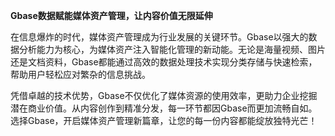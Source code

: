 **Gbase数据赋能媒体资产管理，让内容价值无限延伸**

在信息爆炸的时代，媒体资产管理成为行业发展的关键环节。Gbase以强大的数据分析能力为核心，为媒体资产注入智能化管理的新动能。无论是海量视频、图片还是文档资料，Gbase都能通过高效的数据处理技术实现分类存储与快速检索，帮助用户轻松应对繁杂的信息挑战。

凭借卓越的技术优势，Gbase不仅优化了媒体资源的使用效率，更助力企业挖掘潜在商业价值。从内容创作到精准分发，每一环节都因Gbase而更加流畅自如。选择Gbase，开启媒体资产管理新篇章，让您的每一份内容都能绽放独特光芒！